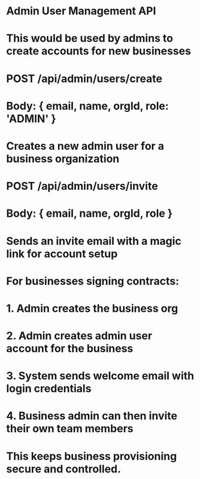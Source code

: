 # Admin User Management API
# This would be used by admins to create accounts for new businesses

# POST /api/admin/users/create
# Body: { email, name, orgId, role: 'ADMIN' }
# Creates a new admin user for a business organization

# POST /api/admin/users/invite  
# Body: { email, name, orgId, role }
# Sends an invite email with a magic link for account setup

# For businesses signing contracts:
# 1. Admin creates the business org
# 2. Admin creates admin user account for the business
# 3. System sends welcome email with login credentials
# 4. Business admin can then invite their own team members

# This keeps business provisioning secure and controlled.
